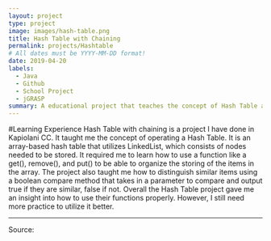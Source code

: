 ```yaml
---
layout: project
type: project
image: images/hash-table.png
title: Hash Table with Chaining
permalink: projects/Hashtable
# All dates must be YYYY-MM-DD format!
date: 2019-04-20
labels:
  - Java
  - Github
  - School Project
  - jGRASP
summary: A educational project that teaches the concept of Hash Table and how to implement them.
---
```


#Learning Experience
Hash Table with chaining is a project I have done in Kapiolani CC. It taught me the concept of operating a Hash Table. It is an array-based hash table that utilizes LinkedList, which consists of nodes needed to be stored. It required me to learn how to use a function like a get(), remove(), and put() to be able to organize the storing of the items in the array. The project also taught me how to distinguish similar items using a boolean compare method that takes in a parameter to compare and output true if they are similar, false if not. Overall the Hash Table project gave me an insight into how to use their functions properly. However, I still need more practice to utilize it better.

<hr>

Source: <a href="https://github.com/ICSatKCC/a7-hash-tables-s20-Lazokris/tree/Develop"><i class="large github icon ">
